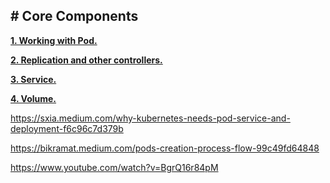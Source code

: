 ## **# Core Components**

**[1. Working with Pod.](https://github.com/nbthanh98/study/blob/master/learn-k8s/3.core-components/3.1-working-with-pod/README.md)** 

**[2. Replication and other controllers.](https://github.com/nbthanh98/study/blob/master/learn-k8s/3.core-components/3.2-Replication-and-ther-controllers/README.md)** 

**[3. Service.](https://github.com/nbthanh98/study/blob/master/learn-k8s/3.core-components/3.3-service/README.md)**

**[4. Volume.](https://github.com/nbthanh98/study/blob/master/learn-k8s/3.core-components/3.3-volume/README.md)**



https://sxia.medium.com/why-kubernetes-needs-pod-service-and-deployment-f6c96c7d379b

https://bikramat.medium.com/pods-creation-process-flow-99c49fd64848

https://www.youtube.com/watch?v=BgrQ16r84pM
